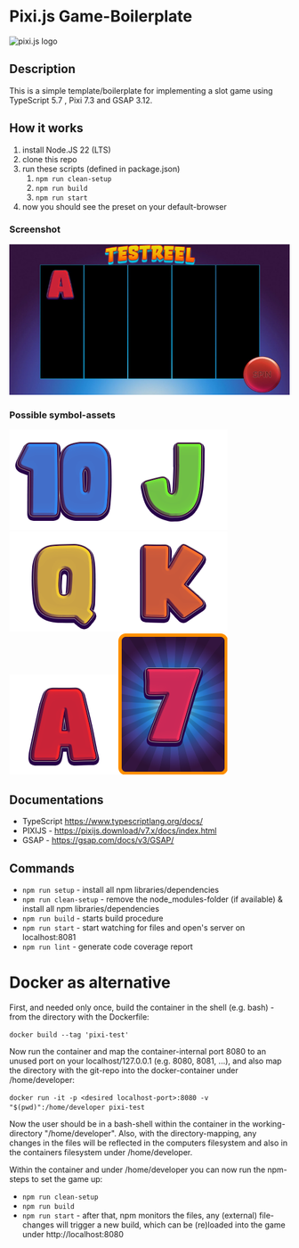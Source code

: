 # Pixi.js Game-Boilerplate

![pixi.js logo](https://pixijs.download/pixijs-banner-no-version.png?v=1)

## Description
This is a simple template/boilerplate for implementing a slot game using TypeScript 5.7 , Pixi 7.3 and GSAP 3.12.

## How it works
1. install Node.JS 22 (LTS)
2. clone this repo
3. run these scripts (defined in package.json)
   1. `npm run clean-setup`
   2. `npm run build`
   3. `npm run start`
4. now you should see the preset on your default-browser

### Screenshot
![screenshot of application](./assets/screenshot_game.jpg)

### Possible symbol-assets
![Ten](./assets/T.png)![J](./assets/J.png)![Q](./assets/Q.png)![K](./assets/K.png)![A](./assets/A.png)![P](./assets/P.png)

## Documentations
- TypeScript https://www.typescriptlang.org/docs/
- PIXIJS - https://pixijs.download/v7.x/docs/index.html
- GSAP - https://gsap.com/docs/v3/GSAP/

## Commands

- `npm run setup` - install all npm libraries/dependencies
- `npm run clean-setup` - remove the node_modules-folder (if available) & install all npm libraries/dependencies
- `npm run build` - starts build procedure
- `npm run start` - start watching for files and open's server on localhost:8081
- `npm run lint` - generate code coverage report


# Docker as alternative
First, and needed only once, build the container in the shell (e.g. bash) - from the directory with the Dockerfile:

`docker build --tag 'pixi-test'`

Now run the container and map the container-internal port 8080 to an unused port on your localhost/127.0.0.1 (e.g. 8080, 8081, ...), and also map the directory with the git-repo into the docker-container under /home/developer:

`docker run -it -p <desired localhost-port>:8080 -v "$(pwd)":/home/developer pixi-test`

Now the user should be in a bash-shell within the container in the working-directory "/home/developer".
Also, with the directory-mapping, any changes in the files will be reflected in the computers filesystem and also in the containers filesystem under /home/developer.

Within the container and under /home/developer you can now run the npm-steps to set the game up:
* `npm run clean-setup`
* `npm run build`
* `npm run start` - after that, npm monitors the files, any (external) file-changes will trigger a new build, which can be (re)loaded into the game under http://localhost:8080
